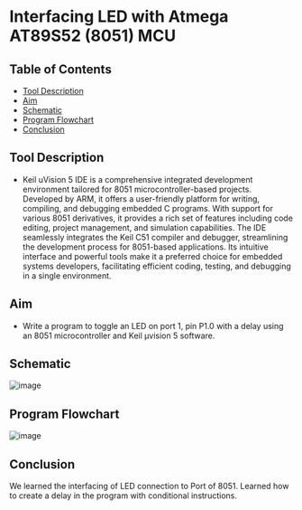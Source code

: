 Interfacing LED with Atmega AT89S52 (8051) MCU <a name="TOP"></a>
===================

## Table of Contents
* [Tool Description](#Tool-Description)
* [Aim](#Aim)
* [Schematic](#Schematic)
* [Program Flowchart](#Program-Flowchart)
* [Conclusion](#Conclusion)

## Tool Description
* Keil uVision 5 IDE is a comprehensive integrated development environment tailored for 8051 microcontroller-based projects. Developed by ARM, it offers a user-friendly platform for writing, compiling, and debugging embedded C programs. With support for various 8051 derivatives, it provides a rich set of features including code editing, project management, and simulation capabilities. The IDE seamlessly integrates the Keil C51 compiler and debugger, streamlining the development process for 8051-based applications. Its intuitive interface and powerful tools make it a preferred choice for embedded systems developers, facilitating efficient coding, testing, and debugging in a single environment.

## Aim
* Write a program to toggle an LED on port 1, pin P1.0 with a delay using an 8051 microcontroller and Keil μvision 5 software. 

## Schematic
![image](https://github.com/Nirvan007/8051_MCU/assets/127144315/8f3bf9b1-2bc7-4958-ab8b-bca9308daa47)

## Program Flowchart
![image](https://github.com/Nirvan007/8051_MCU/assets/127144315/32a4b009-dad6-4287-9459-a017ac5583f2)

## Conclusion
We learned the interfacing of LED connection to Port of 8051. Learned how to create a delay in the program with conditional instructions.  

